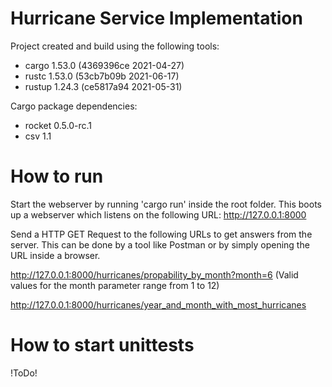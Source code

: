 # Hurricane Service Implementation

Project created and build using the following tools:
 - cargo 1.53.0 (4369396ce 2021-04-27)
 - rustc 1.53.0 (53cb7b09b 2021-06-17)
 - rustup 1.24.3 (ce5817a94 2021-05-31)

Cargo package dependencies:
 - rocket 0.5.0-rc.1
 - csv 1.1

# How to run

Start the webserver by running 'cargo run' inside the root folder.
This boots up a webserver which listens on the following URL: http://127.0.0.1:8000

Send a HTTP GET Request to the following URLs to get answers from the server.
This can be done by a tool like Postman or by simply opening the URL inside a browser.

http://127.0.0.1:8000/hurricanes/propability_by_month?month=6 (Valid values for the month parameter range from 1 to 12)

http://127.0.0.1:8000/hurricanes/year_and_month_with_most_hurricanes

# How to start unittests

!ToDo!